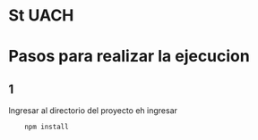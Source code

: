 # St UACH

# Pasos para realizar la ejecucion

## 1
Ingresar al directorio del proyecto eh ingresar 
```
    npm install
```
